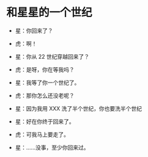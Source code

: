 # 和星星的一个世纪

- 星：你回来了？
- 虎：啊！
- 星：你从 22 世纪穿越回来了？
- 虎：是呀，你在等我吗？
- 星：我等了你一个世纪了。
- 虎：那你怎么还没老呢？
- 星：因为我用 XXX 洗了半个世纪，你也要洗半个世纪

- 星：好在你终于回来了。
- 虎：可我马上要走了。
- 星：……没事，至少你回来过。



